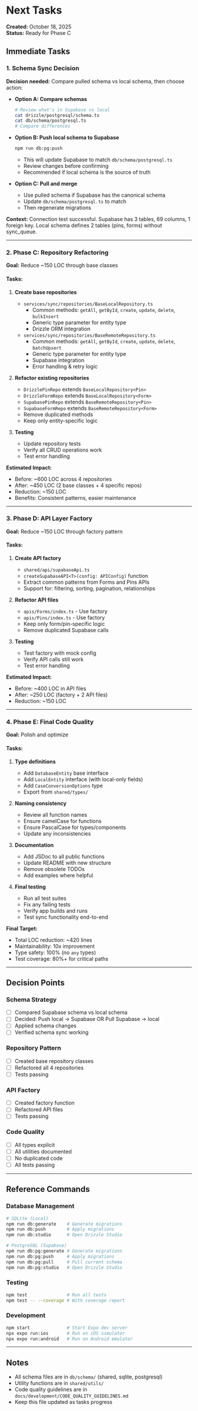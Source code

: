 # Next Tasks

**Created:** October 18, 2025  
**Status:** Ready for Phase C

## Immediate Tasks

### 1. Schema Sync Decision

**Decision needed:** Compare pulled schema vs local schema, then choose action:

- **Option A: Compare schemas**

  ```bash
  # Review what's in Supabase vs local
  cat drizzle/postgresql/schema.ts
  cat db/schema/postgresql.ts
  # Compare differences
  ```

- **Option B: Push local schema to Supabase**

  ```bash
  npm run db:pg:push
  ```

  - This will update Supabase to match `db/schema/postgresql.ts`
  - Review changes before confirming
  - Recommended if local schema is the source of truth

- **Option C: Pull and merge**
  - Use pulled schema if Supabase has the canonical schema
  - Update `db/schema/postgresql.ts` to match
  - Then regenerate migrations

**Context:** Connection test successful. Supabase has 3 tables, 69 columns, 1 foreign key. Local schema defines 2 tables (pins, forms) without sync_queue.

---

### 2. Phase C: Repository Refactoring

**Goal:** Reduce ~150 LOC through base classes

#### Tasks:

1. **Create base repositories**

   - `services/sync/repositories/BaseLocalRepository.ts`
     - Common methods: `getAll`, `getById`, `create`, `update`, `delete`, `bulkInsert`
     - Generic type parameter for entity type
     - Drizzle ORM integration
   - `services/sync/repositories/BaseRemoteRepository.ts`
     - Common methods: `getAll`, `getById`, `create`, `update`, `delete`, `batchUpsert`
     - Generic type parameter for entity type
     - Supabase integration
     - Error handling & retry logic

2. **Refactor existing repositories**

   - `DrizzlePinRepo` extends `BaseLocalRepository<Pin>`
   - `DrizzleFormRepo` extends `BaseLocalRepository<Form>`
   - `SupabasePinRepo` extends `BaseRemoteRepository<Pin>`
   - `SupabaseFormRepo` extends `BaseRemoteRepository<Form>`
   - Remove duplicated methods
   - Keep only entity-specific logic

3. **Testing**
   - Update repository tests
   - Verify all CRUD operations work
   - Test error handling

**Estimated Impact:**

- Before: ~600 LOC across 4 repositories
- After: ~450 LOC (2 base classes + 4 specific repos)
- Reduction: ~150 LOC
- Benefits: Consistent patterns, easier maintenance

---

### 3. Phase D: API Layer Factory

**Goal:** Reduce ~150 LOC through factory pattern

#### Tasks:

1. **Create API factory**

   - `shared/api/supabaseApi.ts`
   - `createSupabaseAPI<T>(config: APIConfig)` function
   - Extract common patterns from Forms and Pins APIs
   - Support for: filtering, sorting, pagination, relationships

2. **Refactor API files**

   - `apis/Forms/index.ts` - Use factory
   - `apis/Pins/index.ts` - Use factory
   - Keep only form/pin-specific logic
   - Remove duplicated Supabase calls

3. **Testing**
   - Test factory with mock config
   - Verify API calls still work
   - Test error handling

**Estimated Impact:**

- Before: ~400 LOC in API files
- After: ~250 LOC (factory + 2 API files)
- Reduction: ~150 LOC

---

### 4. Phase E: Final Code Quality

**Goal:** Polish and optimize

#### Tasks:

1. **Type definitions**

   - Add `DatabaseEntity` base interface
   - Add `LocalEntity` interface (with local-only fields)
   - Add `CaseConversionOptions` type
   - Export from `shared/types/`

2. **Naming consistency**

   - Review all function names
   - Ensure camelCase for functions
   - Ensure PascalCase for types/components
   - Update any inconsistencies

3. **Documentation**

   - Add JSDoc to all public functions
   - Update README with new structure
   - Remove obsolete TODOs
   - Add examples where helpful

4. **Final testing**
   - Run all test suites
   - Fix any failing tests
   - Verify app builds and runs
   - Test sync functionality end-to-end

**Final Target:**

- Total LOC reduction: ~420 lines
- Maintainability: 10x improvement
- Type safety: 100% (no `any` types)
- Test coverage: 80%+ for critical paths

---

## Decision Points

### Schema Strategy

- [ ] Compared Supabase schema vs local schema
- [ ] Decided: Push local → Supabase OR Pull Supabase → local
- [ ] Applied schema changes
- [ ] Verified schema sync working

### Repository Pattern

- [ ] Created base repository classes
- [ ] Refactored all 4 repositories
- [ ] Tests passing

### API Factory

- [ ] Created factory function
- [ ] Refactored API files
- [ ] Tests passing

### Code Quality

- [ ] All types explicit
- [ ] All utilities documented
- [ ] No duplicated code
- [ ] All tests passing

---

## Reference Commands

### Database Management

```bash
# SQLite (Local)
npm run db:generate    # Generate migrations
npm run db:push        # Apply migrations
npm run db:studio      # Open Drizzle Studio

# PostgreSQL (Supabase)
npm run db:pg:generate # Generate migrations
npm run db:pg:push     # Apply migrations
npm run db:pg:pull     # Pull current schema
npm run db:pg:studio   # Open Drizzle Studio
```

### Testing

```bash
npm test               # Run all tests
npm test -- --coverage # With coverage report
```

### Development

```bash
npm start              # Start Expo dev server
npx expo run:ios       # Run on iOS simulator
npx expo run:android   # Run on Android emulator
```

---

## Notes

- All schema files are in `db/schema/` (shared, sqlite, postgresql)
- Utility functions are in `shared/utils/`
- Code quality guidelines are in `docs/development/CODE_QUALITY_GUIDELINES.md`
- Keep this file updated as tasks progress
